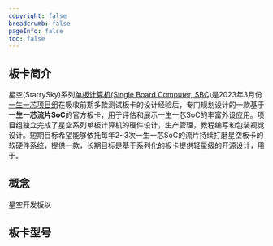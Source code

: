 ```yaml
---
copyright: false
breadcrumb: false
pageInfo: false
toc: false
---
```


## 板卡简介
星空(StarrySky)系列[单板计算机(Single Board Computer, SBC)](https://en.wikipedia.org/wiki/Single-board_computer)是2023年3月份[一生一芯项目组]()在吸收前期多款测试板卡的设计经验后，专门规划设计的一款基于**一生一芯流片SoC**的官方板卡，用于评估和展示一生一芯SoC的丰富外设应用。项目组独立完成了星空系列单板计算机的硬件设计，生产管理，教程编写和包装视觉设计。短期目标希望能够依托每年2~3次一生一芯SoC的流片持续打磨星空板卡的软硬件系统，提供一款，长期目标是基于系列化的板卡提供轻量级的开源设计，用于。

## 概念
星空开发板以

## 板卡型号

<TheBoards />

<style lang="scss" scope>
    .page-title {
        display: none;
    }
</style>
